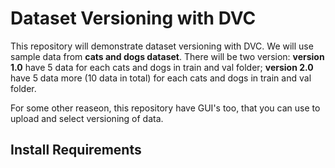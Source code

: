 # Dataset Versioning with DVC

This repository will demonstrate dataset versioning with DVC. We will use sample data from **cats and dogs dataset**. There will be two version: **version 1.0** have 5 data for each cats and dogs in train and val folder; **version 2.0** have 5 data more (10 data in total) for each cats and dogs in train and val folder.

For some other reaseon, this repository have GUI's too, that you can use to upload and select versioning of data. 

## Install Requirements

